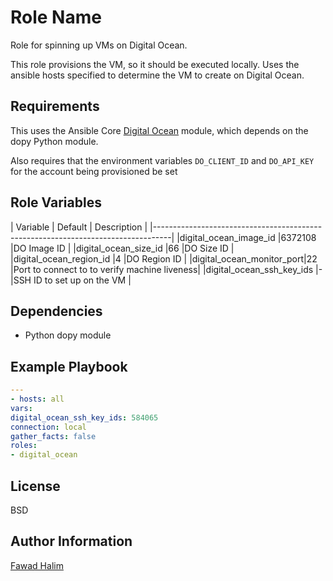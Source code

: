 Role Name
=========

Role for spinning up VMs on Digital Ocean.

This role provisions the VM, so it should be executed locally. Uses the ansible
hosts specified to determine the VM to create on Digital Ocean.

Requirements
------------

This uses the Ansible Core [Digital Ocean](http://docs.ansible.com/digital_ocean_module.html) module, which depends on the dopy Python module.

Also requires that the environment variables `DO_CLIENT_ID` and `DO_API_KEY` for the account being provisioned be set


Role Variables
--------------

| Variable                 | Default | Description                                 |
|----------------------------------------------------------------------------------|
|digital_ocean_image_id    |6372108  |DO Image ID                                  |
|digital_ocean_size_id     |66       |DO Size ID                                   |
|digital_ocean_region_id   |4        |DO Region ID                                 |
|digital_ocean_monitor_port|22       |Port to connect to to verify machine liveness|
|digital_ocean_ssh_key_ids |-        |SSH ID to set up on the VM                   |


Dependencies
------------

- Python dopy module

Example Playbook
----------------

```yml
---
- hosts: all
vars:
digital_ocean_ssh_key_ids: 584065
connection: local
gather_facts: false
roles:
- digital_ocean
```

License
-------

BSD

Author Information
------------------

[Fawad Halim](mailto:fawad@fawad.net)
